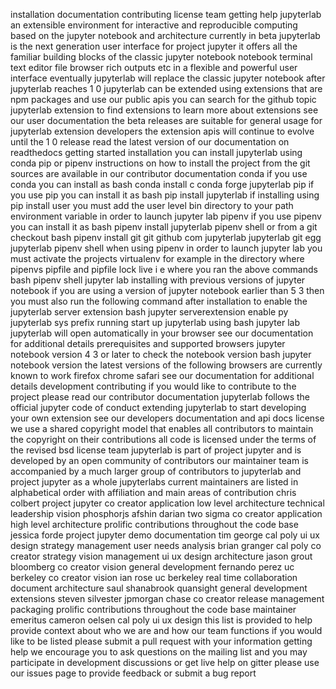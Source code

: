 installation documentation contributing license team getting help jupyterlab an extensible environment for interactive and reproducible computing based on the jupyter notebook and architecture currently in beta jupyterlab is the next generation user interface for project jupyter it offers all the familiar building blocks of the classic jupyter notebook notebook terminal text editor file browser rich outputs etc in a flexible and powerful user interface eventually jupyterlab will replace the classic jupyter notebook after jupyterlab reaches 1 0 jupyterlab can be extended using extensions that are npm packages and use our public apis you can search for the github topic jupyterlab extension to find extensions to learn more about extensions see our user documentation the beta releases are suitable for general usage for jupyterlab extension developers the extension apis will continue to evolve until the 1 0 release read the latest version of our documentation on readthedocs getting started installation you can install jupyterlab using conda pip or pipenv instructions on how to install the project from the git sources are available in our contributor documentation conda if you use conda you can install as bash conda install c conda forge jupyterlab pip if you use pip you can install it as bash pip install jupyterlab if installing using pip install user you must add the user level bin directory to your path environment variable in order to launch jupyter lab pipenv if you use pipenv you can install it as bash pipenv install jupyterlab pipenv shell or from a git checkout bash pipenv install git git github com jupyterlab jupyterlab git egg jupyterlab pipenv shell when using pipenv in order to launch jupyter lab you must activate the projects virtualenv for example in the directory where pipenvs pipfile and pipfile lock live i e where you ran the above commands bash pipenv shell jupyter lab installing with previous versions of jupyter notebook if you are using a version of jupyter notebook earlier than 5 3 then you must also run the following command after installation to enable the jupyterlab server extension bash jupyter serverextension enable py jupyterlab sys prefix running start up jupyterlab using bash jupyter lab jupyterlab will open automatically in your browser see our documentation for additional details prerequisites and supported browsers jupyter notebook version 4 3 or later to check the notebook version bash jupyter notebook version the latest versions of the following browsers are currently known to work firefox chrome safari see our documentation for additional details development contributing if you would like to contribute to the project please read our contributor documentation jupyterlab follows the official jupyter code of conduct extending jupyterlab to start developing your own extension see our developers documentation and api docs license we use a shared copyright model that enables all contributors to maintain the copyright on their contributions all code is licensed under the terms of the revised bsd license team jupyterlab is part of project jupyter and is developed by an open community of contributors our maintainer team is accompanied by a much larger group of contributors to jupyterlab and project jupyter as a whole jupyterlabs current maintainers are listed in alphabetical order with affiliation and main areas of contribution chris colbert project jupyter co creator application low level architecture technical leadership vision phosphorjs afshin darian two sigma co creator application high level architecture prolific contributions throughout the code base jessica forde project jupyter demo documentation tim george cal poly ui ux design strategy management user needs analysis brian granger cal poly co creator strategy vision management ui ux design architecture jason grout bloomberg co creator vision general development fernando perez uc berkeley co creator vision ian rose uc berkeley real time collaboration document architecture saul shanabrook quansight general development extensions steven silvester jpmorgan chase co creator release management packaging prolific contributions throughout the code base maintainer emeritus cameron oelsen cal poly ui ux design this list is provided to help provide context about who we are and how our team functions if you would like to be listed please submit a pull request with your information getting help we encourage you to ask questions on the mailing list and you may participate in development discussions or get live help on gitter please use our issues page to provide feedback or submit a bug report